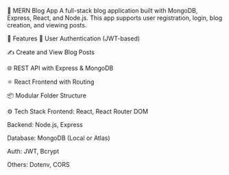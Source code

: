 📝 MERN Blog App
A full-stack blog application built with MongoDB, Express, React, and Node.js.
This app supports user registration, login, blog creation, and viewing posts.

🚀 Features
🔐 User Authentication (JWT-based)

✍️ Create and View Blog Posts

🌐 REST API with Express & MongoDB

⚛️ React Frontend with Routing

📦 Modular Folder Structure

⚙️ Tech Stack
Frontend: React, React Router DOM

Backend: Node.js, Express

Database: MongoDB (Local or Atlas)

Auth: JWT, Bcrypt

Others: Dotenv, CORS
